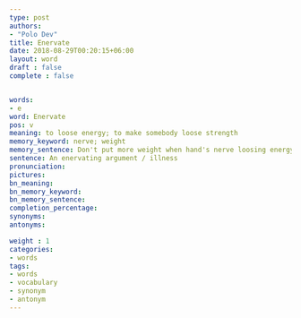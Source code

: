 ```yaml
---
type: post
authors:
- "Polo Dev"
title: Enervate
date: 2018-08-29T00:20:15+06:00
layout: word
draft : false
complete : false


words:
- e
word: Enervate
pos: v
meaning: to loose energy; to make somebody loose strength
memory_keyword: nerve; weight
memory_sentence: Don't put more weight when hand's nerve loosing energy in weight lifting
sentence: An enervating argument / illness
pronunciation:
pictures:
bn_meaning:
bn_memory_keyword:
bn_memory_sentence:
completion_percentage:
synonyms:
antonyms:

weight : 1
categories:
- words
tags:
- words
- vocabulary
- synonym
- antonym
---
```

